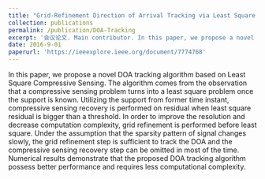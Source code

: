 ```yaml
---
title: "Grid-Refinement Direction of Arrival Tracking via Least Square Compressive Sensing"
collection: publications
permalink: /publication/DOA-Tracking
excerpt: '会议论文. Main contributor. In this paper, we propose a novel DOA tracking algorithm based on Least Square Compressive Sensing.'
date: 2016-9-01
paperurl: 'https://ieeexplore.ieee.org/document/7774768'
---
```

In this paper, we propose a novel DOA tracking algorithm based on Least Square Compressive Sensing. The algorithm comes from the observation that a compressive sensing problem turns into a least square problem once the support is known. Utilizing the support from former time instant, compressive sensing recovery is performed on residual when least square residual is bigger than a threshold. In order to improve the resolution and decrease computation complexity, grid refinement is performed before least square. Under the assumption that the sparsity pattern of signal changes slowly, the grid refinement step is sufficient to track the DOA and the compressive sensing recovery step can be omitted in most of the time. Numerical results demonstrate that the proposed DOA tracking algorithm possess better performance and requires less computational complexity.
